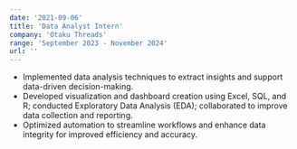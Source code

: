 ```yaml
---
date: '2021-09-06'
title: 'Data Analyst Intern'
company: 'Otaku Threads'
range: 'September 2023 - November 2024'
url: ''
---
```


- Implemented data analysis techniques to extract insights and support data-driven decision-making.
- Developed visualization and dashboard creation using Excel, SQL, and R; conducted Exploratory Data Analysis (EDA); collaborated to improve data collection and reporting.  
- Optimized automation to streamline workflows and enhance data integrity for improved efficiency and accuracy. 
